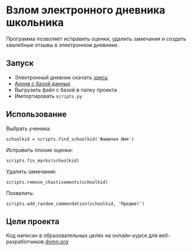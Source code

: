 # Взлом электронного дневника школьника


Программа позволяет исправить оценки, удалить замечания и создать 
хвалебные отзывы в электронном дневнике.

## Запуск


* Электронный дневник скачать [здесь](https://github.com/devmanorg/e-diary/tree/master)
* [Архив с базой данных](https://dropmefiles.com/DLeXF)
* Выгрузить файл с базой в папку проекта
* Импортировать `scripts.py`

## Использование


Выбрать ученика:

```
schoolkid = scripts.find_schoolkid('Фамилия Имя')
```

Исправить плохие оценки:

```
scripts.fix_marks(schoolkid)
```

Удалить замечания:

```
scripts.remove_chastisements(schoolkid)
```

Похвалить:

```
scripts.add_random_commendation(schoolkid, 'Предмет')
```

## Цели проекта


Код написан в образовательных целях на онлайн-курсе для веб-разработчиков [dvmn.org](dvmn.org)
